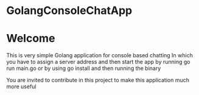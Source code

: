 # GolangConsoleChatApp
<h1>Welcome</h1>
This is very simple Golang application for console based chatting 
In which you have to assign a server address and then start the app
by running go run main.go  or  by using go install and then running the binary

You are invited to contribute in this project to make this application much more useful 
